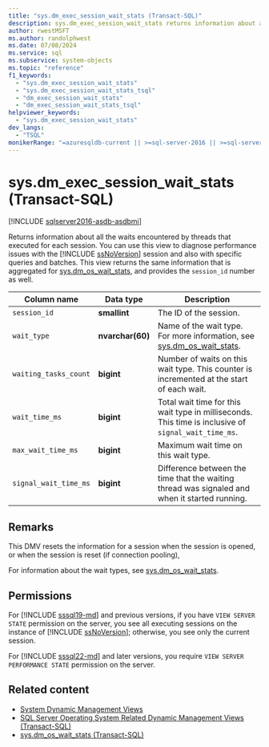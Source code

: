 ```yaml
---
title: "sys.dm_exec_session_wait_stats (Transact-SQL)"
description: sys.dm_exec_session_wait_stats returns information about all the waits encountered by threads that executed for each session.
author: rwestMSFT
ms.author: randolphwest
ms.date: 07/08/2024
ms.service: sql
ms.subservice: system-objects
ms.topic: "reference"
f1_keywords:
  - "sys.dm_exec_session_wait_stats"
  - "sys.dm_exec_session_wait_stats_tsql"
  - "dm_exec_session_wait_stats"
  - "dm_exec_session_wait_stats_tsql"
helpviewer_keywords:
  - "sys.dm_exec_session_wait_stats"
dev_langs:
  - "TSQL"
monikerRange: "=azuresqldb-current || >=sql-server-2016 || >=sql-server-linux-2017 || =azuresqldb-mi-current"
---
```

# sys.dm_exec_session_wait_stats (Transact-SQL)

[!INCLUDE [sqlserver2016-asdb-asdbmi](../../includes/applies-to-version/sqlserver2016-asdb-asdbmi.md)]

Returns information about all the waits encountered by threads that executed for each session. You can use this view to diagnose performance issues with the [!INCLUDE [ssNoVersion](../../includes/ssnoversion-md.md)] session and also with specific queries and batches. This view returns the same information that is aggregated for [sys.dm_os_wait_stats](sys-dm-os-wait-stats-transact-sql.md), and provides the `session_id` number as well.

| Column name | Data type | Description |
| --- | --- | --- |
| `session_id` | **smallint** | The ID of the session. |
| `wait_type` | **nvarchar(60)** | Name of the wait type. For more information, see [sys.dm_os_wait_stats](sys-dm-os-wait-stats-transact-sql.md). |
| `waiting_tasks_count` | **bigint** | Number of waits on this wait type. This counter is incremented at the start of each wait. |
| `wait_time_ms` | **bigint** | Total wait time for this wait type in milliseconds. This time is inclusive of `signal_wait_time_ms`. |
| `max_wait_time_ms` | **bigint** | Maximum wait time on this wait type. |
| `signal_wait_time_ms` | **bigint** | Difference between the time that the waiting thread was signaled and when it started running. |

## Remarks

This DMV resets the information for a session when the session is opened, or when the session is reset (if connection pooling),

For information about the wait types, see [sys.dm_os_wait_stats](sys-dm-os-wait-stats-transact-sql.md).

## Permissions

For [!INCLUDE [sssql19-md](../../includes/sssql19-md.md)] and previous versions, if you have `VIEW SERVER STATE` permission on the server, you see all executing sessions on the instance of [!INCLUDE [ssNoVersion](../../includes/ssnoversion-md.md)]; otherwise, you see only the current session.

For [!INCLUDE [sssql22-md](../../includes/sssql22-md.md)] and later versions, you require `VIEW SERVER PERFORMANCE STATE` permission on the server.

## Related content

- [System Dynamic Management Views](system-dynamic-management-views.md)
- [SQL Server Operating System Related Dynamic Management Views (Transact-SQL)](sql-server-operating-system-related-dynamic-management-views-transact-sql.md)
- [sys.dm_os_wait_stats (Transact-SQL)](sys-dm-os-wait-stats-transact-sql.md)
